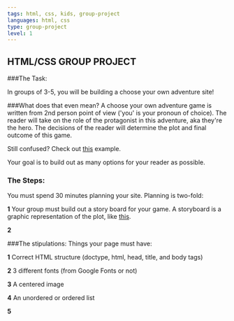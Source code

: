 ```yaml
---
tags: html, css, kids, group-project
languages: html, css
type: group-project
level: 1 
---
```


## HTML/CSS GROUP PROJECT

###The Task:

In groups of 3-5, you will be building a choose your own adventure site!

###What does that even mean?
A choose your own adventure game is written from 2nd person point of view ('you' is your pronoun of choice). The reader will take on the role of the protagonist in this adventure, aka they're the hero. The decisions of the reader will determine the plot and final outcome of this game. 

Still confused? Check out [this](http://pbskids.org/itsmylife/games/mortifying/) example.

Your goal is to build out as many options for your reader as possible. 

### The Steps:

You must spend 30 minutes planning your site. Planning is two-fold:

**1** Your group must build out a story board for your game. A storyboard is a graphic representation of the plot, like [this](https://www.teachervision.com/creative-writing/activity/3139.html).

**2**


###The stipulations:
Things your page must have:

**1** Correct HTML structure (doctype, html, head, title, and  body tags)

**2** 3 different fonts (from Google Fonts or not)

**3** A centered image

**4** An unordered or ordered list

**5**   

